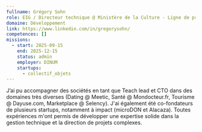 ```yaml
---
fullname: Grégory Sohn
role: EIG / Directeur technique @ Ministère de la Culture - Ligne de produits collections
domaine: Développement
link: https://www.linkedin.com/in/gregorysohn/
competences: []
missions:
  - start: 2025-09-15
    end: 2025-12-15
    status: admin
    employer: DINUM
    startups:
      - collectif_objets
---
```

J’ai pu accompagner des sociétés en tant que Teach lead et CTO dans des domaines très diverses (Dating @ Meetic, Santé @ Mondocteur.fr, Tourisme @ Dayuse.com, Marketplace @ Selency). J'ai également été co-fondateurs de plusieurs startups, notamment à impact (microDON et Alacaza).
Toutes expériences m'ont permis de développer une expertise solide dans la gestion technique et la direction de projets complexes. 